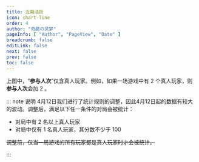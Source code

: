 ```yaml
---
title: 近期活跃
icon: chart-line
order: 4
author: "奇葩の灵梦"
pageInfo: [ "Author", "PageView", "Date" ]
breadcrumb: false
editLink: false
next: false
prev: false
toc: false
---
```


<Frequency></Frequency>

上图中，“**参与人次**”仅含真人玩家。例如，如果一场游戏中有 2 个真人玩家，则**参与人次**会加 2 。

::: note 说明
4月12日我们进行了统计规则的调整，因此4月12日起的数据有较大的波动。调整后，满足以下任一条件的对局会被统计：
- 对局中有 2 名以上真人玩家
- 对局中仅有 1 名真人玩家，其分数不少于 100

~~调整前，仅当一局游戏的所有玩家都是真人玩家时才会被统计。~~

:::

<script setup>
import Frequency from "@Frequency";
</script>